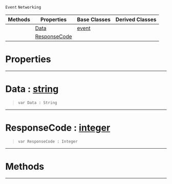  `Event` `Networking`



|Methods|Properties|Base Classes|Derived Classes|
|---|---|---|---|
| |[ Data](https://github.com/ZilchEngine/ZilchDocs/blob/master/code_reference/class_reference/webresponseevent.markdown#data-zilch-engine-documen)|[event](https://github.com/ZilchEngine/ZilchDocs/blob/master/code_reference/class_reference/event.markdown)| |
| |[ ResponseCode](https://github.com/ZilchEngine/ZilchDocs/blob/master/code_reference/class_reference/webresponseevent.markdown#responsecode-zilch-engine)| | |


 #  Properties


---  
 #  Data : [string](https://github.com/ZilchEngine/ZilchDocs/blob/master/code_reference/nada_base_types/string.markdown)

> 
> ``` lang=cpp, name=Nada
> var Data : String


---  
 #  ResponseCode : [integer](https://github.com/ZilchEngine/ZilchDocs/blob/master/code_reference/nada_base_types/integer.markdown)

> 
> ``` lang=cpp, name=Nada
> var ResponseCode : Integer


---  
 #  Methods


---  
 

 